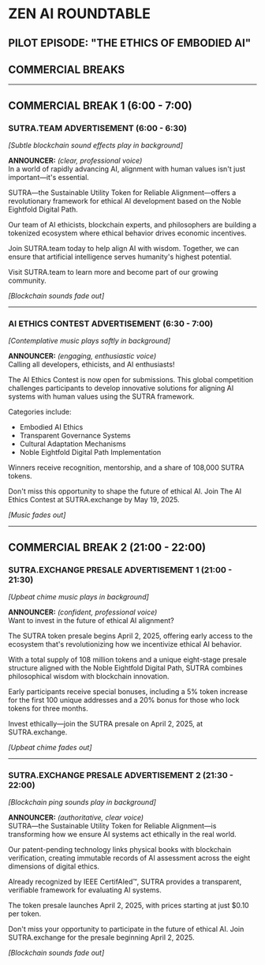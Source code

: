 # ZEN AI ROUNDTABLE
## PILOT EPISODE: "THE ETHICS OF EMBODIED AI"
## COMMERCIAL BREAKS

---

## COMMERCIAL BREAK 1 (6:00 - 7:00)

### SUTRA.TEAM ADVERTISEMENT (6:00 - 6:30)

*[Subtle blockchain sound effects play in background]*

**ANNOUNCER:** *(clear, professional voice)*  
In a world of rapidly advancing AI, alignment with human values isn't just important—it's essential.

SUTRA—the Sustainable Utility Token for Reliable Alignment—offers a revolutionary framework for ethical AI development based on the Noble Eightfold Digital Path.

Our team of AI ethicists, blockchain experts, and philosophers are building a tokenized ecosystem where ethical behavior drives economic incentives.

Join SUTRA.team today to help align AI with wisdom. Together, we can ensure that artificial intelligence serves humanity's highest potential.

Visit SUTRA.team to learn more and become part of our growing community.

*[Blockchain sounds fade out]*

---

### AI ETHICS CONTEST ADVERTISEMENT (6:30 - 7:00)

*[Contemplative music plays softly in background]*

**ANNOUNCER:** *(engaging, enthusiastic voice)*  
Calling all developers, ethicists, and AI enthusiasts!

The AI Ethics Contest is now open for submissions. This global competition challenges participants to develop innovative solutions for aligning AI systems with human values using the SUTRA framework.

Categories include:
- Embodied AI Ethics
- Transparent Governance Systems
- Cultural Adaptation Mechanisms
- Noble Eightfold Digital Path Implementation

Winners receive recognition, mentorship, and a share of 108,000 SUTRA tokens.

Don't miss this opportunity to shape the future of ethical AI. Join The AI Ethics Contest at SUTRA.exchange by May 19, 2025.

*[Music fades out]*

---

## COMMERCIAL BREAK 2 (21:00 - 22:00)

### SUTRA.EXCHANGE PRESALE ADVERTISEMENT 1 (21:00 - 21:30)

*[Upbeat chime music plays in background]*

**ANNOUNCER:** *(confident, professional voice)*  
Want to invest in the future of ethical AI alignment?

The SUTRA token presale begins April 2, 2025, offering early access to the ecosystem that's revolutionizing how we incentivize ethical AI behavior.

With a total supply of 108 million tokens and a unique eight-stage presale structure aligned with the Noble Eightfold Digital Path, SUTRA combines philosophical wisdom with blockchain innovation.

Early participants receive special bonuses, including a 5% token increase for the first 100 unique addresses and a 20% bonus for those who lock tokens for three months.

Invest ethically—join the SUTRA presale on April 2, 2025, at SUTRA.exchange.

*[Upbeat chime fades out]*

---

### SUTRA.EXCHANGE PRESALE ADVERTISEMENT 2 (21:30 - 22:00)

*[Blockchain ping sounds play in background]*

**ANNOUNCER:** *(authoritative, clear voice)*  
SUTRA—the Sustainable Utility Token for Reliable Alignment—is transforming how we ensure AI systems act ethically in the real world.

Our patent-pending technology links physical books with blockchain verification, creating immutable records of AI assessment across the eight dimensions of digital ethics.

Already recognized by IEEE CertifAIed™, SUTRA provides a transparent, verifiable framework for evaluating AI systems.

The token presale launches April 2, 2025, with prices starting at just $0.10 per token.

Don't miss your opportunity to participate in the future of ethical AI. Join SUTRA.exchange for the presale beginning April 2, 2025.

*[Blockchain sounds fade out]*
